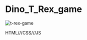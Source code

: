 # Dino_T_Rex_game
![t-rex-game](https://github.com/akezhev/Dino_T_Rex_game/assets/151851166/c03f9c94-181a-4467-a093-8cce443be8e9)

HTML///CSS///JS
